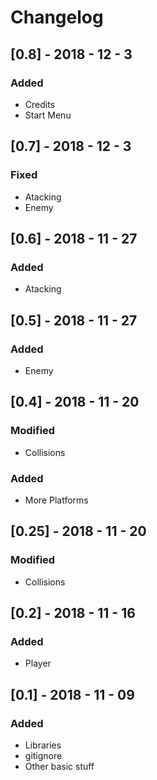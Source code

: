 # Changelog

## [0.8] - 2018 - 12 - 3
### Added
- Credits
- Start Menu

## [0.7] - 2018 - 12 - 3
### Fixed
- Atacking
- Enemy

## [0.6] - 2018 - 11 - 27
### Added
- Atacking

## [0.5] - 2018 - 11 - 27
### Added
- Enemy

## [0.4] - 2018 - 11 - 20
### Modified
- Collisions
### Added
- More Platforms

## [0.25] - 2018 - 11 - 20
### Modified
- Collisions

## [0.2] - 2018 - 11 - 16
### Added
- Player


## [0.1] - 2018 - 11 - 09
### Added
- Libraries
- gitignore
- Other basic stuff
